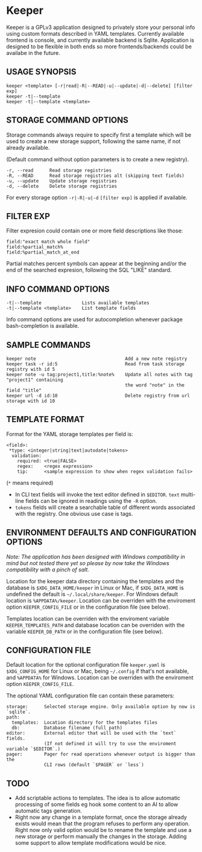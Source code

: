 # Keeper
Keeper is a GPLv3 application designed to privately store your personal info using
custom formats described in YAML templates.
Currently available frontend is console, and currently available backend is Sqlite.
Application is designed to be flexible in both ends so more frontends/backends
could be availabe in the future.

## USAGE SYNOPSIS
```
keeper <template> [-r|read|-R|--READ|-u|--update|-d|--delete] [filter exp]
keeper -t|--template
keeper -t|--template <template>
```

## STORAGE COMMAND OPTIONS

Storage commands always require to specify first a template which will be
used to create a new storage support, following the same name, if not already
available.

(Default command without option parameters is to create a new registry).

    -r, --read      Read storage registries
    -R, --READ      Read storage registries alt (skipping text fields)
    -u, --update    Update storage registries
    -d, --delete    Delete storage registries

For every storage option `-r|-R|-u|-d` `[filter exp]` is applied if available.

## FILTER EXP

Filter expresion could contain one or more field descriptions like those:

    field:"exact match whole field"
    field:%partial_match%
    field:%partial_match_at_end

Partial matches percent symbols can appear at the beginning and/or the end of
the searched expresion, following the SQL "LIKE" standard. 

## INFO COMMAND OPTIONS

    -t|--template               Lists available templates
    -t|--template <template>    List template fields

Info command options are used for autocompletion whenever package
bash-completion is available.

## SAMPLE COMMANDS

```
keeper note                                 Add a new note registry
keeper task -r id:5                         Read from task storage registry with id 5
keeper note -u tag:project1,title:%note%    Update all notes with tag "project1" containing
                                            the word "note" in the field "title"
keeper url -d id:10                         Delete registry from url storage with id 10
```

## TEMPLATE FORMAT

Format for the YAML storage templates per field is:

```
<field>:
 *type: <integer|string|text|autodate|tokens>
  validation:
    required: <true|FALSE>
    regex:    <regex expression>
    tip:      <sample expression to show when regex validation fails>
```
(`*` means required)

- In CLI text fields will invoke the text editor defined in `$EDITOR`.
  `text` multi-line fields can be ignored in readings using the `-R` option.
- `tokens` fields will create a searchable table of different words associated 
  with the registry. One obvious use case is tags.

## ENVIRONMENT DEFAULTS AND CONFIGURATION OPTIONS

*Note: The application has been designed with Windows compatibility in mind but not
tested there yet so please by now take the Windows compatibility with a pinch
of salt.*

Location for the keeper data directory containing the templates and the database
is `$XDG_DATA_HOME/keeper` in Linux or Mac, if `$XDG_DATA_HOME` is undefined the
default is `~/.local/share/keeper`.
For Windows default location is `%APPDATA%/keeper`.
Location can be overriden with the enviroment option `KEEPER_CONFIG_FILE` or 
in the configuration file (see below).

Templates location can be overriden with the enviroment variable
`KEEPER_TEMPLATES_PATH` and database location can be overriden with the variable
`KEEPER_DB_PATH` or in the configuration file (see below).

## CONFIGURATION FILE

Default location for the optional configuration file `keeper.yaml` is
`$XDG_CONFIG_HOME` for Linux or Mac, being `~/.config` if that's not available,
and `%APPDATA%` for Windows. 
Location can be overriden with the enviroment option `KEEPER_CONFIG_FILE`.

The optional YAML configuration file can contain these parameters:

```
storage:      Selected storage engine. Only available option by now is `sqlite`.
path:
  templates:  Location directory for the templates files
  db:         Database filename (full path)
editor:       External editor that will be used with the `text` fields.
              (If not defined it will try to use the enviroment variable `$EDITOR`.)
pager:        Pager for read operations whenever output is bigger than the
              CLI rows (default `$PAGER` or `less`)
```

## TODO

- Add scriptable actions to templates. The idea is to allow automatic processing
  of some fields eg hook some content to an AI to allow automatic tags generation.
- Right now any change in a template format, once the storage already exists would mean 
  that the program refuses to perform any operation. Right now only valid option
  would be to rename the template and use a new storage or perform manually the changes
  in the storage. Adding some support to allow template modifications would be nice.
